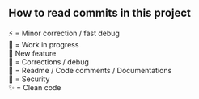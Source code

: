 
## How to read commits in this project

:zap: = Minor correction / fast debug \
:construction: = Work in progress \
:tada: New feature \
:hammer: = Corrections / debug \
:memo: = Readme / Code comments / Documentations \
:rotating_light: = Security \
:sparkles: = Clean code

